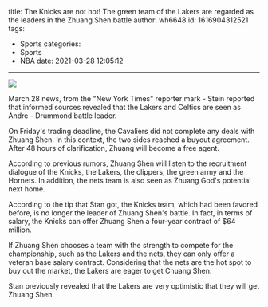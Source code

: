 title: The Knicks are not hot! The green team of the Lakers are regarded as the leaders in the Zhuang Shen battle
author: wh6648
id: 1616904312521
tags: 
- Sports
categories: 
- Sports
- NBA
date: 2021-03-28 12:05:12
---
![](https://p5.itc.cn/images01/20210328/2a6a8fdab7884a01b044aad15dedede4.jpeg)


March 28 news, from the "New York Times" reporter mark - Stein reported that informed sources revealed that the Lakers and Celtics are seen as Andre - Drummond battle leader.

On Friday's trading deadline, the Cavaliers did not complete any deals with Zhuang Shen. In this context, the two sides reached a buyout agreement. After 48 hours of clarification, Zhuang will become a free agent.

According to previous rumors, Zhuang Shen will listen to the recruitment dialogue of the Knicks, the Lakers, the clippers, the green army and the Hornets. In addition, the nets team is also seen as Zhuang God's potential next home.

According to the tip that Stan got, the Knicks team, which had been favored before, is no longer the leader of Zhuang Shen's battle. In fact, in terms of salary, the Knicks can offer Zhuang Shen a four-year contract of $64 million.

If Zhuang Shen chooses a team with the strength to compete for the championship, such as the Lakers and the nets, they can only offer a veteran base salary contract. Considering that the nets are the hot spot to buy out the market, the Lakers are eager to get Chuang Shen.

Stan previously revealed that the Lakers are very optimistic that they will get Zhuang Shen.

